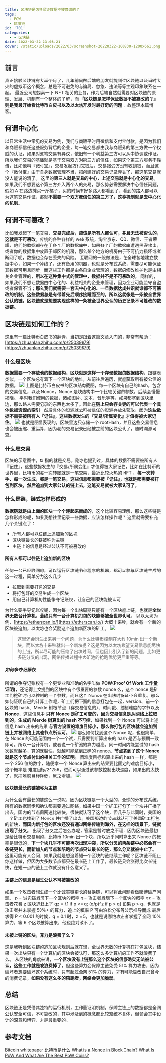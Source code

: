 ```yaml
---
title: 区块链是怎样保证数据不被篡改的？
tags:
  - POW
  - 区块链
id: '701'
categories:
  - - 区块链
date: 2022-03-22 23:08:21
cover: /static/uploads/2022/03/screenshot-20220322-100830-1200x661.png
---
```




## 前言

真正接触区块链有大半个月了，几年前同做后端的朋友就提到过区块链以及当时大火的虚拟币这个概念，总是不可避免的与骗局、忽悠、违法等等主观印象联系在一起。 最近公司想探索一下 NFT 相关的业务，作为后端自然就需要对区块链的原理、发展、机制有一个整体的了解，而 **『区块链是怎样保证数据不被篡改的？』则是我最开始看比特币白皮书以及以太坊开发时最好奇的问题** ，故整理本篇博客。

## 何谓中心化

以日常生活中常见的交易为例，我们与商贩平时用微信和支付宝付款，是因为我们和商贩都信任这些服务背后的企业，每一笔交易都由我与商贩外的第三方做一个权威的认证，如果对这笔交易有异议，依旧有一个利益第三方可以从中协调或作证。所以我们交易的基础就是基于交易双方对第三方的信任，如果这个第三方服务不靠谱，比如他叫『微付宝』，交易发起方付完钱后，交易接受方没有收到钱，而且这个『微付宝』由于自身数据管理不当，把创建好的交易记录弄丢了，那这笔交易就没人能说的清了。 这里的**第三人就是交易的中心，上述交易就是中心化的交易**。如果我们不想要这个第三方介入两个人的交易，那么势必需要解决中心信任问题，假如 A 在路边摊买一斤橘子，买的时候有好多路人都看到了，看到的路人都可以为这笔交易作证，那就**不需要一个双方都信任的第三方了，这种机制就是去中心化的机制**。

## 何谓不可篡改？

比如我发起了一笔交易，**交易完成后，应该是所有人都认可，并且无法被否认的，这就是不可篡改**。传统的各种各样的 web 系统，淘宝京东、QQ、微信、王者荣耀，他们的数据都存在于各个厂的数据库中，如果各个厂的数据库遭遇黑客攻击，或者你的数据集中放置于郊区的机房，那么某个地方的机房由于不可抗力损坏或者断网了呢，数据也会存在丢失的风险。 互联网的一般做法是，在全球各地建立数据中心，如果一个掉线了，还有备用的机器，也就是分布式系统，需要尽可能保证其数据可用且同步，而这些工作都是由各自企业管理的，数据的修改维护也是由相关企业管理的，**所以在这种集中式的管理中，数据并不是不可篡改的**。 同样的，如果我们不想让数据由中心化的、利益相关的企业来管理，因为企业可能监守自盗或者保管不当；**那么我们就需要一套去中心化的、一旦数据达成共识就谁都不可篡改的机制，这些数据总是有带着先后顺序接踵而至的，所以这就像是一条被全世界公认的链，区块链就是想要实现这样的一条被全世界公认的历史记录不可篡改的数据链。**

## 区块链是如何工作的？

这里有一篇比特币白皮书的翻译，当初是跟着这篇文章入门的，非常有帮助： [https://zhuanlan.zhihu.com/p/25039679](https://zhuanlan.zhihu.com/p/25039679)

### 什么是区块

**数据需要一个存放他的数据结构，区块就是这样一个存储数据的数据结构**，跟链表类似，一个区块总有着下一个区块的地址，从前往后遍历，就能获取所有被公信的数据。 [![](/static/uploads/2022/03/wp_editor_md_f1e1f8734c89e3b7fb1ce2b9fc63e722.jpg)](/static/uploads/2022/03/wp_editor_md_f1e1f8734c89e3b7fb1ce2b9fc63e722.jpg) 上图是比特币白皮书的区块结构截图，每一个区块有自己的hash，包含的交易信息，以及 Nonce，Nonce 是块结构中一个比较关键的参数，后续会慢慢揭晓。 平时我们使用的数据，诸如图片、文本、音乐等等，如果都塞到区块里边，那么路人需要记录的东西也太多了。因此在**链上只会存关键的可以代表一个具体数据资源的索引**，然后具体的资源就去可被信任的资源存放处获取，因为**这些数据不需要被所有人『记住』，这些数据发生的『交易/所属变化』才值得被大家记住**。 [![](/static/uploads/2022/03/wp_editor_md_26f8ec253c458c10aab2855e8c4a16ff.jpg)](/static/uploads/2022/03/wp_editor_md_26f8ec253c458c10aab2855e8c4a16ff.jpg) 也就是图里表现的，区块里边只存储一个 rootHash，并且这些交易信息也会被压缩、重运算，因为老的交易记录已经被之前的区块公认了，随时溯源可查。

### 什么是交易

区块的示意图中，tx 指的就是交易，刚才也提到过，具体的数据不需要被所有人『记住』，这些数据发生的『交易/所属变化』才值得被大家记住，比如在比特币的世界里，比特币的每一次转账就是一笔交易，最近比较火热的 NFT ，**每一次转手、每一次生成，都是一笔交易，这些信息都需要被『记住』，也就是都需要被打包到区块，然后追加到大家公认的链上去，这笔交易就被大家认可了**。

### 什么是链，链式怎样形成的

**数据链就是由上面的区块一个个连起来而成的**，这个比较容易理解，那么这些链是怎样形成的呢，如果我想往里记录一些数据，应该怎样操作呢？ 这里就需要补充几个关键点了：

*   所有人都可以往链上追加新的区块
*   区块链最长的链被称为主链
*   主链上的信息是经过公认不可被篡改的

#### 所有人都可以往链上追加新的区块

任何一台已经联网的，可以运行区块链节点程序的机器，都可以参与区块链生成的这一过程，简单分为这么几步

*   拉取到需要打包的交易
*   将打包好的交易生成一个区块
*   用自己计算机的性能争夺记账权，让自己的区块能被认可

为什么要争夺记账权呢，因为每一个出块周期只能有一个区块能上链，也就是**全世界无数台计算机，最终只有一台计算机打包的块能够被全世界认可**。 以以太坊为例，[https://etherscan.io/](https://etherscan.io/) 大概十来秒，就会有一个新的区块被追加，以太坊也会奖励这个追加新区块的矿工。 [![](/static/uploads/2022/03/wp_editor_md_a8fcf5b0062b7b4e30750fe035db2503.jpg)](/static/uploads/2022/03/wp_editor_md_a8fcf5b0062b7b4e30750fe035db2503.jpg)

> 这里还会衍生出来另一个问题，为什么比特币控制在大约 10min 出一个新块，而以太坊十来秒就出一个新块呢？这是因为以太坊希望交易信息能尽快的上链，所以尽可能的压缩了出块时间，但也因此引入了新的问题，比如更多链分叉的出现，网络传播过程中大矿池的抢跑优势更严重等等。

##### 如何争夺记账权

所谓的争夺记账权有一个更专业和准确的名字叫做 **POW(Proof Of Work 工作量证明)**，还记得上文提到的区块中有个很重要的参数 nonce 么，这个 nonce 是矿工们挖矿时可以控制的一个参数，而且这个 Nonce 在出块时保证不会重复。那么如何证明自己的计算工作呢，矿工们把下面的信息打包在一起，version、前一个区块的 hash、Merkle 树根节点（存交易信息的）、时间戳、控制难度的字节以及 **Nonce**，这些信息中 **只有 Nonce 是矿工可变的，因为交易信息是从网络上拉取到的，生成的 Merkle 树算出的 hash 不可控**，如果找到一个 Nonce 可以将上述信息 hash 出来的结果 **与官方设置的难度目标小，那么你打包的区块就会追加到链上并被网络上其他节点所认可**。 [![](/static/uploads/2022/03/wp_editor_md_e2c84cf9f9921653ecea9ec4e6352157.jpg)](/static/uploads/2022/03/wp_editor_md_e2c84cf9f9921653ecea9ec4e6352157.jpg) 那么如何找到这个 Nonce 呢，也很简单，在 Nonce 的可能范围内一个一个试，只需要判断算出来的 hash 是否与预期一致即可。所以一台计算机，或者说一个矿池的算力越高，同一时间内能尝试的 hash 次数就越多，算的就越快，就越可能拿到正确的 nonce。**节点拿到了这个 Nonce 就是这个节点付出的相关工作的证明。** 而难度目标和算出来的 hash 一样，都是一个 256 位的数字，随便拿一个 Nonce 算出来的结果要比固定的难度目标小，这个概率是 难度目标/2^256，进而可以通过该参数控制出块速度，如果出的太快了，就把难度目标降低，反之增加。 [![](/static/uploads/2022/03/wp_editor_md_65f8e4bd93928c55e283320bd0dc0e04.jpg)](/static/uploads/2022/03/wp_editor_md_65f8e4bd93928c55e283320bd0dc0e04.jpg)

#### 区块链最长的链被称为主链

为什么会有最长的链这么一说呢，因为区块链是一个大型的，全球的分布式系统，所有的数据同步和确认都需要通过网络，如果中国一个矿工打包了一个块并广播了出去，国内的节点间网速比较快，很快就认可了这个块，但几乎与此同时，美国的一个矿工也找到了 Nonce 并广播了出去，美国那边的节点就认可了美国矿工打包的新块，**而国内新打包的区块还没有通过网络传输到海外，在这样的场景下，链就出现了分叉**。 出现了分叉之后怎么办呢，答案是暂时放之不理，因为区块链最初是给比特币交易用的，比特币 10min 出一个块，所以近乎同时算出来 Nonce 的概率是很低的，**下一个块几乎不可能再次出现冲突，所以分叉的两条链中必然会有一条链更长，而新加入的节点和陪跑的节点只认最长的链，那么分叉就被中止了**。 这里可能有人会问，如果我就是想追着短一个区块的链继续工作呢？区块链不阻止你这样做，但因为大多数节点都只在最长链上工作了，最长链只会涨得比次长链快，在短一点的链上工作就没有什么意义了。

#### 主链上的信息是经过公认不可被篡改的

如果一个攻击者想生成一个比诚实链更长的替换链，可以将此问题看做赌博破产问题。 p = 诚实链发现下一个区块的概率 q = 攻击者发现下一个区块的概率 qz = 攻击者花费 z 区块追赶上了 qz = {1 if p <= q; (q/p)^z if p > q} 如果 p > q，也就是攻击者并未掌握 50%+ 的算力，追上的概率 P 可由泊松分布等公示推导而成 最后求得 P < 0.001 的时候，q = 0.1 时，z = 5，也就是说哪怕攻击者掌握了全网 10% 算力，等 6 个区块被算出来，他也绝对改不了。

#### 未被上链的区块，算力是浪费了么？

这是我听到区块链的追加区块规则后就在想，全世界无数的计算机在打包区块，结果一次出块只有一个计算机的区块会被认可，那这么多计算机的工作不就浪费了么。 从区块的角度来讲，**一个区块没有上链那么这个区块的信息确实无法被公认，这些工作就是被浪费掉了**，但这些算力会保障主链免受 51% 算力攻击，因为破坏者想要破坏这个系统时，只有超过全网 51% 的算力，才有可能篡改自己曾今的消费记录，**如果没有这么多的陪跑者，网络会更加脆弱**。

## 总结

区块链正是凭借其独特的运行机制，工作量证明机制，保障主链上的数据都是全网公认安全可信，不可篡改的，其中涉及到的概念都比较笼统不具体，但领会其中设计的深意和博弈，才是最重要的。

## 参考文档

[Bitcoin whitepaper](https://bitcoin.org/bitcoin.pdf)
[比特币是什么](https://zhuanlan.zhihu.com/p/133202649)
[What is a Nonce in Block Chain?](https://www.tutorialspoint.com/what-is-a-nonce-in-block-chain)
[What Is PoW And What Are The Best PoW Coins?](https://paybis.com/blog/what-is-pow/)